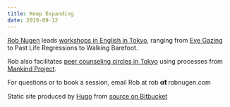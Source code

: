 ```yaml
---
title: Keep Expanding
date: 2019-09-12
---
```


[Rob Nugen](https://www.facebook.com/barefootrob/) leads [workshops in English in Tokyo](https://www.facebook.com/barefootrob/events), ranging from [Eye Gazing](https://www.facebook.com/events/493730671447073/) to Past Life Regressions to Walking Barefoot.

Rob also facilitates [peer counseling circles in Tokyo](https://www.mkpjapan.org/) using processes from [Mankind Project](https://www.mkp.org/).


For questions or to book a session, email Rob at rob **α𝐭** robnugen.com


Static site produced by [Hugo](http://gohugo.io/) from [source on Bitbucket](https://bitbucket.org/thunderrabbit/journal-hugo/)
